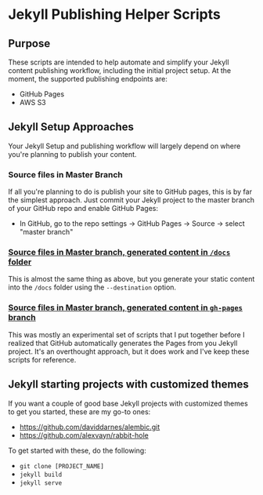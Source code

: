 # Jekyll Publishing Helper Scripts

## Purpose
These scripts are intended to help automate and simplify your Jekyll content publishing workflow, including the initial project setup. At the moment, the supported publishing endpoints are:

* GitHub Pages
* AWS S3

## Jekyll Setup Approaches

Your Jekyll Setup and publishing workflow will largely depend on where you're planning to publish your content.

### Source files in Master Branch

If all you're planning to do is publish your site to GitHub pages, this is by far the simplest approach. Just commit your Jekyll project to the master branch of your GitHub repo and enable GitHub Pages:
* In GitHub, go to the repo settings -> GitHub Pages -> Source -> select "master branch"


### [Source files in Master branch, generated content in `/docs` folder](./docs-generated)

This is almost the same thing as above, but you generate your static content into the `/docs` folder using the `--destination` option.

### [Source files in Master branch, generated content in `gh-pages` branch](./branch-generated)

This was mostly an experimental set of scripts that I put together before I realized that GitHub automatically generates the Pages from you Jekyll project. It's an overthought approach, but it does work and I've keep these scripts for reference.

## Jekyll starting projects with customized themes

If you want a couple of good base Jekyll projects with customized themes to get you started, these are my go-to ones:
* https://github.com/daviddarnes/alembic.git
* https://github.com/alexvayn/rabbit-hole

To get started with these, do the following:
* `git clone [PROJECT_NAME]`
* `jekyll build`
* `jekyll serve`

